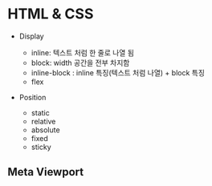 # HTML & CSS
* Display
  * inline: 텍스트 처럼 한 줄로 나열 됨
  * block: width 공간을 전부 차지함
  * inline-block : inline 특징(텍스트 처럼 나열) + block 특징
  * flex

* Position
  * static
  * relative
  * absolute
  * fixed
  * sticky

## Meta Viewport 